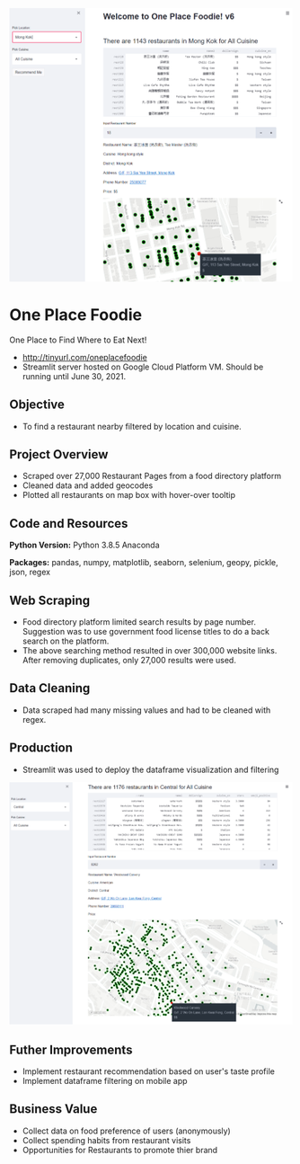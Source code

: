 ![alt text](https://github.com/azwinlam/oneplacefoodie/blob/main/OPFscreenshot.png "Banner")

# One Place Foodie
One Place to Find Where to Eat Next!
* http://tinyurl.com/oneplacefoodie
* Streamlit server hosted on Google Cloud Platform VM. Should be running until June 30, 2021.

## Objective
* To find a restaurant nearby filtered by location and cuisine.

## Project Overview
* Scraped over 27,000 Restaurant Pages from a food directory platform
* Cleaned data and added geocodes
* Plotted all restaurants on map box with hover-over tooltip

## Code and Resources
**Python Version:** Python 3.8.5 Anaconda

**Packages:** pandas, numpy, matplotlib, seaborn, selenium, geopy, pickle, json, regex

## Web Scraping
* Food directory platform limited search results by page number. Suggestion was to use government food license titles to do a back search on the platform.
* The above searching method resulted in over 300,000 website links. After removing duplicates, only 27,000 results were used.

## Data Cleaning
* Data scraped had many missing values and had to be cleaned with regex.

## Production
* Streamlit was used to deploy the dataframe visualization and filtering

![alt text](https://github.com/azwinlam/oneplacefoodie/blob/main/OPFdemo.png "Demo")

## Futher Improvements
* Implement restaurant recommendation based on user's taste profile
* Implement dataframe filtering on mobile app

## Business Value
* Collect data on food preference of users (anonymously)
* Collect spending habits from restaurant visits
* Opportunities for Restaurants to promote thier brand
